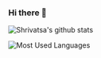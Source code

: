 ### Hi there 👋
![Shrivatsa's github stats](https://github-readme-stats.vercel.app/api/?username=shrivatsaBhatP&custom_title=Shrivatsa's%20Github%20Stats&show_icons=true&layout=default&hide_border=true&text_color=3E4034&title_color=262621&icon_color=A5A69C&hide=contribs)

![Most Used Languages](https://github-readme-stats.vercel.app/api/top-langs/?username=shrivatsaBhatP&layout=compact&langs_count=5&hide_border=true&text_color=3E4034&title_color=262621&icon_color=A5A69C)

<!--
**shrivatsaBhatP/shrivatsaBhatP** is a ✨ _special_ ✨ repository because its `README.md` (this file) appears on your GitHub profile.

Here are some ideas to get you started:

- 🔭 I’m currently working on ...
- 🌱 I’m currently learning ...
- 👯 I’m looking to collaborate on ...
- 🤔 I’m looking for help with ...
- 💬 Ask me about ...
- 📫 How to reach me: ...
- 😄 Pronouns: ...
- ⚡ Fun fact: ...
-->

